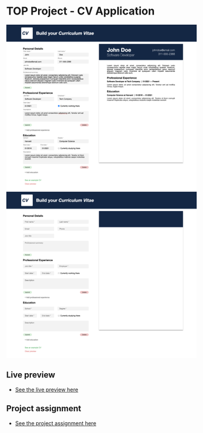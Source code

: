 # TOP Project - CV Application
![](readme_content/example_1.png)
![](readme_content/example_2.png)

## Live preview
- [See the live preview here](https://e-motta.github.io/TOP-Project-CV-Application/)

## Project assignment
- [See the project assignment here](https://www.theodinproject.com/lessons/node-path-javascript-cv-application)
